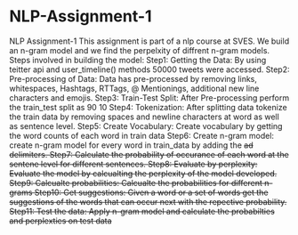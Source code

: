 # NLP-Assignment-1
NLP Assignment-1
This assignment is part of a nlp course at SVES. We build an n-gram model and we find the perpelxity of diffrent n-gram models.
Steps involved in building the model:
Step1: Getting the Data: By using teitter api and user_timeline() methods 50000 tweets were accessed.
Step2: Pre-processing of Data: Data has pre-processed by removing links, whitespaces, Hashtags, RTTags, @ Mentionings, additional new line characters and emojis.
Step3: Train-Test Split: After Pre-processing perform the train_test split as 90 10
Step4: Tokenization: After splitting data tokenize the train data by removing spaces and newline characters at word as well as sentence level.
Step5: Create Vocabulary: Create vocabulary by getting the word counts of each word in train data
Step6: Create n-gram model: create n-gram model for every word in train_data by adding the <s> ad <e> delimiters.
Step7: Calculate the probability of occurance of each word at the sentene level for different sentences.
Step8: Evaluate by perplexity: Evaluate the model by calcualting the perplexity of the model developed.
Step9: Calcualte probabilities: Calcualte the probabilities for different n-grams
Step10: Get suggestions: Given a word or a set of words get the suggestions of the words that can occur next with the repective probability.
Step11: Test the data: Apply n-gram model and calculate the probabilties and perplexties on test data
